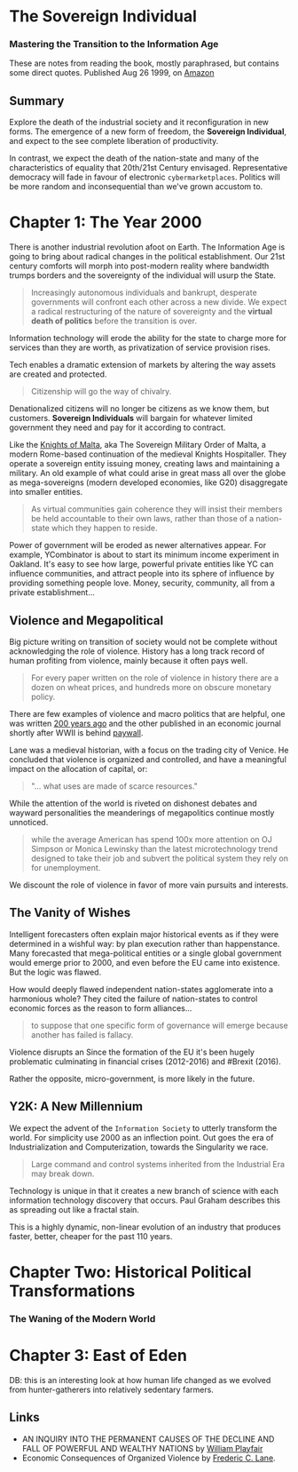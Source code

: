 # The Sovereign Individual 

### Mastering the Transition to the Information Age

These are notes from reading the book, mostly paraphrased, but contains some direct quotes.  Published Aug 26 1999, on [Amazon](https://www.amazon.ca/Sovereign-Individual-Mastering-Transition-Information/dp/0684832720)

## Summary

Explore the death of the industrial society and it reconfiguration in new forms.  The emergence of a new form of freedom, the **Sovereign Individual**, and expect to the see complete liberation of productivity.  

In contrast, we expect the death of the nation-state and many of the characteristics of equality that 20th/21st Century envisaged. Representative democracy will fade in favour of electronic `cybermarketplaces`.  Politics will be more random and inconsequential than we've grown accustom to.  


# Chapter 1: The Year 2000

There is another industrial revolution afoot on Earth.  The Information Age is going to bring about radical changes in the political establishment.  Our 21st century comforts will morph into post-modern reality where bandwidth trumps borders and the sovereignty of the individual will usurp the State.

> Increasingly autonomous individuals and bankrupt, desperate governments will confront each other across a new divide.  We expect a radical restructuring of the nature of sovereignty and the **virtual death of politics** before the transition is over. 

Information technology will erode the ability for the state to charge more for services than they are worth, as privatization of service provision rises.

Tech enables a dramatic extension of markets by altering the way assets are created and protected.  

> Citizenship will go the way of chivalry. 

Denationalized citizens will no longer be citizens as we know them, but customers.  **Sovereign Individuals** will bargain for whatever limited government they need and pay for it according to contract.

Like the [Knights of Malta](https://en.wikipedia.org/wiki/Sovereign_Military_Order_of_Malta), aka The Sovereign Military Order of Malta, a modern Rome-based continuation of the medieval Knights Hospitaller.  They operate a sovereign entity issuing money, creating laws and maintaining a military.  An old example of what could arise in great mass all over the globe as mega-sovereigns (modern developed economies, like G20) disaggregate into smaller entities. 

> As virtual communities gain coherence they will insist their members be held accountable to their own laws, rather than those of a nation-state which they happen to reside. 

Power of government will be eroded as newer alternatives appear.  For example, YCombinator is about to start its minimum income experiment in Oakland.  It's easy to see how large, powerful private entities like YC can influence communities, and attract people into its sphere of influence by providing something people love.  Money, security, community, all from a private establishment...


## Violence and Megapolitical

Big picture writing on transition of society would not be complete without acknowledging the role of violence.  History has a long track record of human profiting from violence, mainly because it often pays well.

> For every paper written on the role of violence in history there are a dozen on wheat prices, and hundreds more on obscure monetary policy.

There are few examples of violence and macro politics that are helpful, one was written [200 years ago][playfair] and the other published in an economic journal shortly after WWII is behind [paywall][lane].

Lane was a medieval historian, with a focus on the trading city of Venice.  He concluded that violence is organized and controlled, and have a meaningful impact on the allocation of capital, or: 

> "... what uses are made of scarce resources."

While the attention of the world is riveted on dishonest debates and wayward personalities the meanderings of megapolitics continue mostly unnoticed.  

> while the average American has spend 100x more attention on OJ Simpson or Monica Lewinsky than the latest microtechnology trend designed to take their job and subvert the political system they rely on for unemployment.  

We discount the role of violence in favor of more vain pursuits and interests. 

## The Vanity of Wishes

Intelligent forecasters often explain major historical events as if they were determined in a wishful way: by plan execution rather than happenstance.  Many forecasted that mega-political entities or a single global government would emerge prior to 2000, and even before the EU came into existence.  But the logic was flawed. 

How would deeply flawed independent nation-states agglomerate into a harmonious whole?  They cited the failure of nation-states to control economic forces as the reason to form alliances...

> to suppose that one specific form of governance will emerge because another has failed is fallacy.

Violence disrupts an Since the formation of the EU it's been hugely problematic culminating in financial crises (2012-2016) and #Brexit (2016). 

Rather the opposite, micro-government, is more likely in the future. 

## Y2K: A New Millennium 

We expect the advent of the `Information Society` to utterly transform the world.  For simplicity use 2000 as an inflection point.  Out goes the era of Industrialization and Computerization, towards the Singularity we race. 

> Large command and control systems inherited from the Industrial Era may break down.

Technology is unique in that it creates a new branch of science with each information technology discovery that occurs.  Paul Graham describes this as spreading out like a fractal stain.

This is a highly dynamic, non-linear evolution of an industry that produces faster, better, cheaper for the past 110 years. 


# Chapter Two: Historical Political Transformations

### The Waning of the Modern World



# Chapter 3: East of Eden

DB: this is an interesting look at how human life changed as we evolved from hunter-gatherers into relatively sedentary farmers. 




## Links

* AN INQUIRY INTO THE PERMANENT CAUSES OF THE DECLINE AND FALL OF POWERFUL AND WEALTHY NATIONS by [William Playfair][playfair]
* Economic Consequences of Organized Violence by [Frederic C. Lane][lane].

[playfair]: https://www.amazon.ca/Permanent-Powerful-Nations-Prosperity-Prolonged-ebook/dp/B00849LBXY
[lane]: http://journals.cambridge.org/action/displayAbstract?fromPage=online&aid=7580776&fileId=S0022050700107612